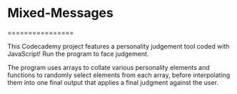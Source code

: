 # Mixed-Messages
================

This Codecademy project features a personality judgement tool coded with JavaScript! Run the program to face judgement.

The program uses arrays to collate various personality elements and functions to randomly select elements from each array, before interpolating them into one final output that applies a final judgment against the user.
